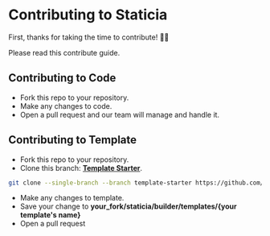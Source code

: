 # Contributing to Staticia
First, thanks for taking the time to contribute! 🎉🎊

Please read this contribute guide.

## Contributing to Code
- Fork this repo to your repository.
- Make any changes to code.
- Open a pull request and our team will manage and handle it.

## Contributing to Template
- Fork this repo to your repository.
- Clone this branch: **[Template Starter](https://github.com/arsandev/staticia/tree/template-starter)**.
```sh
git clone --single-branch --branch template-starter https://github.com/arsandev/staticia.git
```
- Make any changes to template.
- Save your change to **your_fork/staticia/builder/templates/{your template's name}**
- Open a pull request

